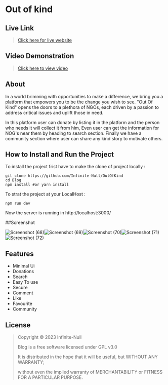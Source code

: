 # Out of kind



## Live Link

>[Click here for live website](https://out-of-kind.vercel.app/)

## Video Demonstration

>[Click here to view video](https://youtu.be/CPYQ3i9sf9k)

## About

In a world brimming with opportunities to make a difference, we bring you a platform that empowers you to be the change you wish to see. "Out Of Kind" opens the doors to a plethora of NGOs, each driven by a passion to address critical issues and uplift those in need.

In this platform user can donate by listing it in the platform and the person who needs it will collect it from him, Even user can get the information for NOG's near them by heading to search section. Finally we have a community section where user can share any kind story to motivate others.

## How to Install and Run the Project

To install the project frist have to make the clone of project locally :

```
git clone https://github.com/Infinite-Null/OutOfKind
cd Blog
npm install #or yarn install
```

To strat the project at your LocalHost :

```
npm run dev
```

Now the server is running in http://localhost:3000/

##Screenshot

![Screenshot (68)](https://github.com/Infinite-Null/OutOfKind/assets/97950192/a982d8fe-589a-439e-946b-dbcece683d2f)![Screenshot (69)](https://github.com/Infinite-Null/OutOfKind/assets/97950192/89c9fd1d-93fd-4e4a-9c0d-1fe3b99891f9)![Screenshot (70)](https://github.com/Infinite-Null/OutOfKind/assets/97950192/aa8d26db-d47c-4fd9-934e-0c0ca2817d0a)![Screenshot (71)](https://github.com/Infinite-Null/OutOfKind/assets/97950192/35be66b8-59f6-4f94-b067-d1c114c04593)![Screenshot (72)](https://github.com/Infinite-Null/OutOfKind/assets/97950192/bf9e772f-a23c-49a0-a2eb-9770f53ef957)


## Features
* Minimal Ui
* Donations
* Search
* Easy To use
* Secure
* Comment
* Like
* Favourite
* Community

## License
>Copyright © 2023 Infinite-Null
>
>Blog is a free software licensed under GPL v3.0
>
>It is distributed in the hope that it will be useful, but WITHOUT ANY WARRANTY;
>
>without even the implied warranty of MERCHANTABILITY or FITNESS FOR A PARTICULAR PURPOSE.
